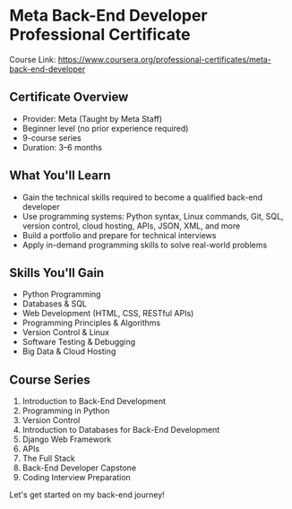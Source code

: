 # **Meta Back-End Developer Professional Certificate**

Course Link: https://www.coursera.org/professional-certificates/meta-back-end-developer

## Certificate Overview

- Provider: Meta (Taught by Meta Staff)
- Beginner level (no prior experience required)
- 9-course series
- Duration: 3–6 months


## What You'll Learn

- Gain the technical skills required to become a qualified back-end developer
- Use programming systems: Python syntax, Linux commands, Git, SQL, version control, cloud hosting, APIs, JSON, XML, and more
- Build a portfolio and prepare for technical interviews
- Apply in-demand programming skills to solve real-world problems

## Skills You'll Gain

- Python Programming
- Databases & SQL
- Web Development (HTML, CSS, RESTful APIs)
- Programming Principles & Algorithms
- Version Control & Linux
- Software Testing & Debugging
- Big Data & Cloud Hosting

## Course Series

1. Introduction to Back-End Development 
2. Programming in Python
3. Version Control
4. Introduction to Databases for Back-End Development
5. Django Web Framework
6. APIs
7. The Full Stack
8. Back-End Developer Capstone
9. Coding Interview Preparation

Let's get started on my back-end journey! 